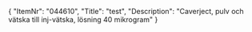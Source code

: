 {
  "ItemNr": "044610",
  "Title": "test",
  "Description": "Caverject, pulv och vätska till inj-vätska, lösning 40 mikrogram"
}